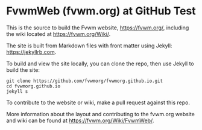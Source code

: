# FvwmWeb (fvwm.org) at GitHub Test

This is the source to build the Fvwm website, <https://fvwm.org/>,
including the wiki located at <https://fvwm.org/Wiki/>.

The site is built from Markdown files with front matter using Jekyll:
<https://jekyllrb.com>.

To build and view the site locally, you can clone the
repo, then use Jekyll to build the site:

```
git clone https://github.com/fvwmorg/fvwmorg.github.io.git
cd fvwmorg.github.io
jekyll s
```

To contribute to the website or wiki, make a pull
request against this repo.

More information about the layout and contributing
to the fvwm.org website and wiki can be found at
<https://fvwm.org/Wiki/FvwmWeb/>.


